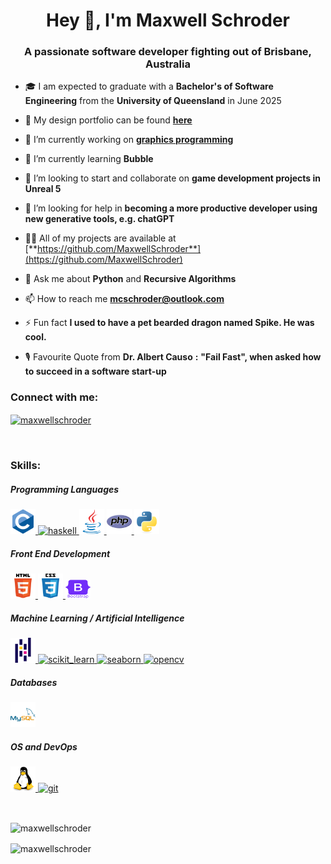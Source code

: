 <h1 align="center">Hey 👋, I'm Maxwell Schroder</h1>
<h3 align="center">A passionate software developer fighting out of Brisbane, Australia</h3>

- 🎓 I am expected to graduate with a **Bachelor's of Software Engineering** from the **University of Queensland** in June 2025

- 📒 My design portfolio can be found [**here**](https://maxwellschroder.my.canva.site/)

- 🔭 I’m currently working on [**graphics programming**](https://github.com/MaxwellSchroder/Yaka-Arrow-Project-OpenGL)

- 🌱 I’m currently learning **Bubble**

- 👯 I’m looking to start and collaborate on **game development projects in Unreal 5**

- 🤝 I’m looking for help in **becoming a more productive developer using new generative tools, e.g. chatGPT**

- 👨‍💻 All of my projects are available at [**https://github.com/MaxwellSchroder**](https://github.com/MaxwellSchroder)

- 💬 Ask me about **Python** and **Recursive Algorithms**

- 📫 How to reach me **mcschroder@outlook.com**

- ⚡ Fun fact **I used to have a pet bearded dragon named Spike. He was cool.**

- 🎙️ Favourite Quote from **Dr. Albert Causo** **:** **"Fail Fast", when asked how to succeed in a software start-up**
  

<h3 align="left">Connect with me:</h3>
<p align="left">
<a href="https://linkedin.com/in/maxwellschroder" target="blank"><img align="center" src="https://raw.githubusercontent.com/rahuldkjain/github-profile-readme-generator/master/src/images/icons/Social/linked-in-alt.svg" alt="maxwellschroder" height="30" width="40" /></a> 


</p>
<br>

<h3 align="left">Skills:</h3>
<h5 align="left">Programming Languages</h4>
<p align="left">
<a href="https://www.cprogramming.com/" target="_blank" rel="noreferrer"> <img src="https://raw.githubusercontent.com/devicons/devicon/master/icons/c/c-original.svg" alt="c" width="40" height="40"/> </a>
<a href="https://www.haskell.org/" target="_blank" rel="noreferrer"> <img src="https://upload.wikimedia.org/wikipedia/commons/1/1c/Haskell-Logo.svg" alt="haskell" width="40" height="40"/> </a>
<a href="https://www.java.com" target="_blank" rel="noreferrer"> <img src="https://raw.githubusercontent.com/devicons/devicon/master/icons/java/java-original.svg" alt="java" width="40" height="40"/> </a>
<a href="https://www.php.net" target="_blank" rel="noreferrer"> <img src="https://raw.githubusercontent.com/devicons/devicon/master/icons/php/php-original.svg" alt="php" width="40" height="40"/> </a> 
<a href="https://www.python.org" target="_blank" rel="noreferrer"> <img src="https://raw.githubusercontent.com/devicons/devicon/master/icons/python/python-original.svg" alt="python" width="40" height="40"/> </a>
</p>

<h5 align="left">Front End Development</h4>
<p align="left">
<a href="https://www.w3.org/html/" target="_blank" rel="noreferrer"> <img src="https://raw.githubusercontent.com/devicons/devicon/master/icons/html5/html5-original-wordmark.svg" alt="html5" width="40" height="40"/> </a>
<a href="https://www.w3schools.com/css/" target="_blank" rel="noreferrer"> <img src="https://raw.githubusercontent.com/devicons/devicon/master/icons/css3/css3-original-wordmark.svg" alt="css3" width="40" height="40"/> </a>
<a href="https://getbootstrap.com" target="_blank" rel="noreferrer"> <img src="https://raw.githubusercontent.com/devicons/devicon/master/icons/bootstrap/bootstrap-plain-wordmark.svg" alt="bootstrap" width="40" height="30"/> </a> 
</p>

<h5 align="left">Machine Learning / Artificial Intelligence</h4>
<p align="left">
<a href="https://pandas.pydata.org/" target="_blank" rel="noreferrer"> <img src="https://raw.githubusercontent.com/devicons/devicon/2ae2a900d2f041da66e950e4d48052658d850630/icons/pandas/pandas-original.svg" alt="pandas" width="40" height="40"/> </a>
<a href="https://scikit-learn.org/" target="_blank" rel="noreferrer"> <img src="https://upload.wikimedia.org/wikipedia/commons/0/05/Scikit_learn_logo_small.svg" alt="scikit_learn" width="40" height="40"/> </a>
<a href="https://seaborn.pydata.org/" target="_blank" rel="noreferrer"> <img src="https://seaborn.pydata.org/_images/logo-mark-lightbg.svg" alt="seaborn" width="40" height="40"/> </a>
<a href="https://opencv.org/" target="_blank" rel="noreferrer"> <img src="https://www.vectorlogo.zone/logos/opencv/opencv-icon.svg" alt="opencv" width="40" height="40"/> </a>
</p>

<h5 align="left">Databases</h4>
<p align="left">
 <a href="https://www.mysql.com/" target="_blank" rel="noreferrer"> <img src="https://raw.githubusercontent.com/devicons/devicon/master/icons/mysql/mysql-original-wordmark.svg" alt="mysql" width="40" height="40"/> </a> 
</p>

<h5 align="left">OS and DevOps</h4>
<p align="left">
<a href="https://www.linux.org/" target="_blank" rel="noreferrer"> <img src="https://raw.githubusercontent.com/devicons/devicon/master/icons/linux/linux-original.svg" alt="linux" width="40" height="40"/> </a>
<a href="https://git-scm.com/" target="_blank" rel="noreferrer"> <img src="https://www.vectorlogo.zone/logos/git-scm/git-scm-icon.svg" alt="git" width="40" height="40"/> </a>
</p>

<br>

<p><img align="center" src="https://github-readme-stats.vercel.app/api/top-langs?username=maxwellschroder&show_icons=true&locale=en&layout=compact" alt="maxwellschroder" /></p>

<p><img align="center" src="https://github-readme-streak-stats.herokuapp.com/?user=maxwellschroder&" alt="maxwellschroder" /></p>
